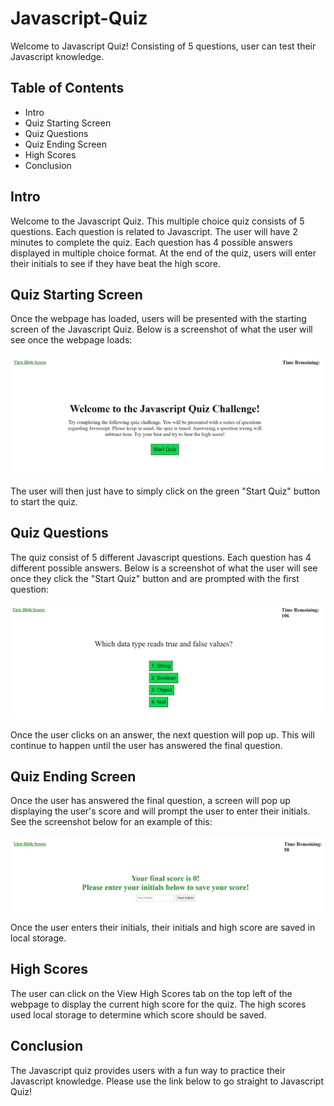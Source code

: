 # Javascript-Quiz
Welcome to Javascript Quiz! Consisting of 5 questions, user can test their Javascript knowledge.

## Table of Contents
* Intro
* Quiz Starting Screen
* Quiz Questions
* Quiz Ending Screen
* High Scores
* Conclusion

## Intro
Welcome to the Javascript Quiz. This multiple choice quiz consists of 5 questions. Each question is related to Javascript. The user will have 2 minutes to complete the quiz. Each question has 4 possible answers displayed in multiple choice format. At the end of the quiz, users will enter their initials to see if they have beat the high score.

## Quiz Starting Screen
Once the webpage has loaded, users will be presented with the starting screen of the Javascript Quiz. Below is a screenshot of what the user will see once the webpage loads:

![Screenshot of Javascript Quiz Intro](./quiz-starting-screen.JPG "Javascript Quiz Intro")

The user will then just have to simply click on the green "Start Quiz" button to start the quiz.

## Quiz Questions
The quiz consist of 5 different Javascript questions. Each question has 4 different possible answers. Below is a screenshot of what the user will see once they click the "Start Quiz" button and are prompted with the first question:

![Screenshot of Javascript Quiz Questions](./quiz-questions.JPG "Javascript Quiz Questions")

Once the user clicks on an answer, the next question will pop up. This will continue to happen until the user has answered the final question.

## Quiz Ending Screen
Once the user has answered the final question, a screen will pop up displaying the user's score and will prompt the user to enter their initials. See the screenshot below for an example of this:

![Screenshot of Javascript Quiz Ending Screen](./quiz-ending-screen.JPG "Javascript Quiz Ending Screen")

Once the user enters their initials, their initials and high score are saved in local storage.

## High Scores
The user can click on the View High Scores tab on the top left of the webpage to display the current high score for the quiz. The high scores used local storage to determine which score should be saved.

## Conclusion
The Javascript quiz provides users with a fun way to practice their Javascript knowledge.
Please use the link below to go straight to Javascript Quiz!
